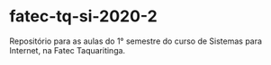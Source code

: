 # fatec-tq-si-2020-2
Repositório para as aulas do 1° semestre do curso de Sistemas para Internet, na Fatec Taquaritinga.
